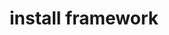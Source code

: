 ---
layout: page
title: install framework
permalink: /install/
img: None
summary: "Instruction to install a ruleset to osu!lazer."
---
